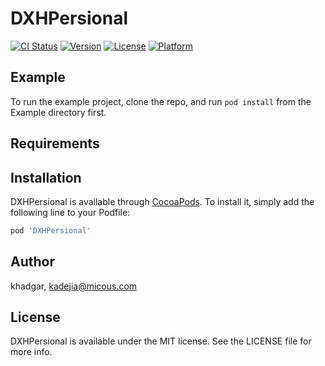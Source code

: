 # DXHPersional

[![CI Status](https://img.shields.io/travis/khadgar/DXHPersional.svg?style=flat)](https://travis-ci.org/khadgar/DXHPersional)
[![Version](https://img.shields.io/cocoapods/v/DXHPersional.svg?style=flat)](https://cocoapods.org/pods/DXHPersional)
[![License](https://img.shields.io/cocoapods/l/DXHPersional.svg?style=flat)](https://cocoapods.org/pods/DXHPersional)
[![Platform](https://img.shields.io/cocoapods/p/DXHPersional.svg?style=flat)](https://cocoapods.org/pods/DXHPersional)

## Example

To run the example project, clone the repo, and run `pod install` from the Example directory first.

## Requirements

## Installation

DXHPersional is available through [CocoaPods](https://cocoapods.org). To install
it, simply add the following line to your Podfile:

```ruby
pod 'DXHPersional'
```

## Author

khadgar, kadejia@micous.com

## License

DXHPersional is available under the MIT license. See the LICENSE file for more info.
